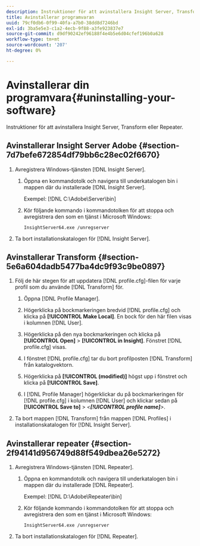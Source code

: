 ```yaml
---
description: Instruktioner för att avinstallera Insight Server, Transform eller Repeater.
title: Avinstallerar programvaran
uuid: 79cf0db6-0f99-40fa-a7b0-38dd8d7246bd
exl-id: 3ba5e5e3-c1a2-4ecb-9f88-a3fe923837e7
source-git-commit: d9df90242ef96188f4e4b5e6d04cfef196b0a628
workflow-type: tm+mt
source-wordcount: '207'
ht-degree: 0%

---
```


# Avinstallerar din programvara{#uninstalling-your-software}

Instruktioner för att avinstallera Insight Server, Transform eller Repeater.

## Avinstallerar Insight Server Adobe {#section-7d7befe672854df79bb6c28ec02f6670}

1. Avregistrera Windows-tjänsten [!DNL Insight Server].

   1. Öppna en kommandotolk och navigera till underkatalogen bin i mappen där du installerade [!DNL Insight Server].

      Exempel: [!DNL C:\Adobe\Server\bin]

   1. Kör följande kommando i kommandotolken för att stoppa och avregistrera den som en tjänst i Microsoft Windows:

      ```
      InsightServer64.exe /unregserver
      ```

1. Ta bort installationskatalogen för [!DNL Insight Server].

## Avinstallerar Transform {#section-5e6a604dadb5477ba4dc9f93c9be0897}

1. Följ de här stegen för att uppdatera [!DNL profile.cfg]-filen för varje profil som du använde [!DNL Transform] för.

   1. Öppna [!DNL Profile Manager].
   1. Högerklicka på bockmarkeringen bredvid [!DNL profile.cfg] och klicka på **[!UICONTROL Make Local]**. En bock för den här filen visas i kolumnen [!DNL User].

   1. Högerklicka på den nya bockmarkeringen och klicka på **[!UICONTROL Open]** > **[!UICONTROL in Insight]**. Fönstret [!DNL profile.cfg] visas.

   1. I fönstret [!DNL profile.cfg] tar du bort profilposten [!DNL Transform] från katalogvektorn.

   1. Högerklicka på **[!UICONTROL (modified)]** högst upp i fönstret och klicka på **[!UICONTROL Save]**.

   1. I [!DNL Profile Manager] högerklickar du på bockmarkeringen för [!DNL profile.cfg] i kolumnen [!DNL User] och klickar sedan på **[!UICONTROL Save to]** > *&lt;**[!UICONTROL profile name]**>*.

1. Ta bort mappen [!DNL Transform] från mappen [!DNL Profiles] i installationskatalogen för [!DNL Insight Server].

## Avinstallerar repeater {#section-2f94141d956749d88f549dbea26e5272}

1. Avregistrera Windows-tjänsten [!DNL Repeater].

   1. Öppna en kommandotolk och navigera till underkatalogen bin i mappen där du installerade [!DNL Repeater].

      Exempel: [!DNL D:\Adobe\Repeater\bin]

   1. Kör följande kommando i kommandotolken för att stoppa och avregistrera den som en tjänst i Microsoft Windows:

      ```
      InsightServer64.exe /unregserver
      ```

1. Ta bort installationskatalogen för [!DNL Repeater].
